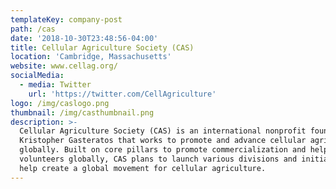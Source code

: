 ```yaml
---
templateKey: company-post
path: /cas
date: '2018-10-30T23:48:56-04:00'
title: Cellular Agriculture Society (CAS)
location: 'Cambridge, Massachusetts'
website: www.cellag.org/
socialMedia:
  - media: Twitter
    url: 'https://twitter.com/CellAgriculture'
logo: /img/caslogo.png
thumbnail: /img/casthumbnail.png
description: >-
  Cellular Agriculture Society (CAS) is an international nonprofit founded by
  Kristopher Gasteratos that works to promote and advance cellular agriculture
  globally. Built on core pillars to promote commercialization and help engage
  volunteers globally, CAS plans to launch various divisions and initiatives to
  help create a global movement for cellular agriculture.
---
```


